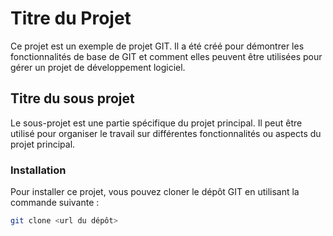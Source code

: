 # Titre du Projet

Ce projet est un exemple de projet GIT. Il a été créé pour démontrer les fonctionnalités de base de GIT et comment elles peuvent être utilisées pour gérer un projet de développement logiciel.

## Titre du sous projet

Le sous-projet est une partie spécifique du projet principal. Il peut être utilisé pour organiser le travail sur différentes fonctionnalités ou aspects du projet principal.

### Installation

Pour installer ce projet, vous pouvez cloner le dépôt GIT en utilisant la commande suivante :

```bash
git clone <url du dépôt>
